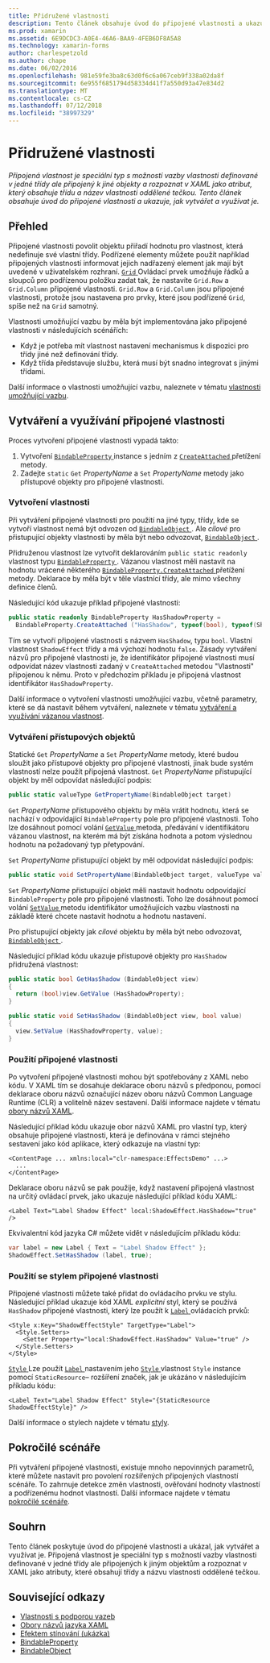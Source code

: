 ```yaml
---
title: Přidružené vlastnosti
description: Tento článek obsahuje úvod do připojené vlastnosti a ukazuje, jak vytvářet a využívat je.
ms.prod: xamarin
ms.assetid: 6E9DCDC3-A0E4-46A6-BAA9-4FEB6DF8A5A8
ms.technology: xamarin-forms
author: charlespetzold
ms.author: chape
ms.date: 06/02/2016
ms.openlocfilehash: 981e59fe3ba8c63d0f6c6a067ceb9f338a02da8f
ms.sourcegitcommit: 6e955f6851794d58334d41f7a550d93a47e834d2
ms.translationtype: MT
ms.contentlocale: cs-CZ
ms.lasthandoff: 07/12/2018
ms.locfileid: "38997329"
---
```

# <a name="attached-properties"></a>Přidružené vlastnosti

_Připojená vlastnost je speciální typ s možností vazby vlastnosti definované v jedné třídy ale připojený k jiné objekty a rozpoznat v XAML jako atribut, který obsahuje třídu a název vlastnosti oddělené tečkou. Tento článek obsahuje úvod do připojené vlastnosti a ukazuje, jak vytvářet a využívat je._

## <a name="overview"></a>Přehled

Připojené vlastnosti povolit objektu přiřadí hodnotu pro vlastnost, která nedefinuje své vlastní třídy. Podřízené elementy můžete použít například připojených vlastností informovat jejich nadřazený element jak mají být uvedené v uživatelském rozhraní. [ `Grid` ](xref:Xamarin.Forms.Grid) Ovládací prvek umožňuje řádků a sloupců pro podřízenou položku zadat tak, že nastavíte `Grid.Row` a `Grid.Column` připojené vlastnosti. `Grid.Row` a `Grid.Column` jsou připojené vlastnosti, protože jsou nastavena pro prvky, které jsou podřízené `Grid`, spíše než na `Grid` samotný.

Vlastnosti umožňující vazbu by měla být implementována jako připojené vlastnosti v následujících scénářích:

- Když je potřeba mít vlastnost nastavení mechanismus k dispozici pro třídy jiné než definování třídy.
- Když třída představuje službu, která musí být snadno integrovat s jinými třídami.

Další informace o vlastnosti umožňující vazbu, naleznete v tématu [vlastnosti umožňující vazbu](~/xamarin-forms/xaml/bindable-properties.md).

## <a name="creating-and-consuming-an-attached-property"></a>Vytváření a využívání připojené vlastnosti

Proces vytvoření připojené vlastnosti vypadá takto:

1. Vytvoření [ `BindableProperty` ](xref:Xamarin.Forms.BindableProperty) instance s jedním z [ `CreateAttached` ](xref:Xamarin.Forms.BindableProperty.CreateAttached*) přetížení metody.
1. Zadejte `static` `Get` *PropertyName* a `Set` *PropertyName* metody jako přístupové objekty pro připojené vlastnosti.

### <a name="creating-a-property"></a>Vytvoření vlastnosti

Při vytváření připojené vlastnosti pro použití na jiné typy, třídy, kde se vytvoří vlastnost nemá být odvozen od [ `BindableObject` ](xref:Xamarin.Forms.BindableObject). Ale *cílové* pro přistupující objekty vlastnosti by měla být nebo odvozovat, [ `BindableObject` ](xref:Xamarin.Forms.BindableObject).

Přidruženou vlastnost lze vytvořit deklarováním `public static readonly` vlastnost typu [ `BindableProperty` ](xref:Xamarin.Forms.BindableProperty). Vázanou vlastnost měli nastavit na hodnotu vrácené některého [ `BindableProperty.CreateAttached` ](xref:Xamarin.Forms.BindableProperty.CreateAttached(System.String,System.Type,System.Type,System.Object,Xamarin.Forms.BindingMode,Xamarin.Forms.BindableProperty.ValidateValueDelegate,Xamarin.Forms.BindableProperty.BindingPropertyChangedDelegate,Xamarin.Forms.BindableProperty.BindingPropertyChangingDelegate,Xamarin.Forms.BindableProperty.CoerceValueDelegate,Xamarin.Forms.BindableProperty.CreateDefaultValueDelegate)) přetížení metody. Deklarace by měla být v těle vlastnící třídy, ale mimo všechny definice členů.

Následující kód ukazuje příklad připojené vlastnosti:

```csharp
public static readonly BindableProperty HasShadowProperty =
  BindableProperty.CreateAttached ("HasShadow", typeof(bool), typeof(ShadowEffect), false);
```

Tím se vytvoří připojené vlastnosti s názvem `HasShadow`, typu `bool`. Vlastní vlastnost `ShadowEffect` třídy a má výchozí hodnotu `false`. Zásady vytváření názvů pro připojené vlastnosti je, že identifikátor připojené vlastnosti musí odpovídat název vlastnosti zadaný v `CreateAttached` metodou "Vlastnosti" připojenou k němu. Proto v předchozím příkladu je připojená vlastnost identifikátor `HasShadowProperty`.

Další informace o vytvoření vlastnosti umožňující vazbu, včetně parametry, které se dá nastavit během vytváření, naleznete v tématu [vytváření a využívání vázanou vlastnost](~/xamarin-forms/xaml/bindable-properties.md#consuming-bindable-property).

### <a name="creating-accessors"></a>Vytváření přístupových objektů

Statické `Get` *PropertyName* a `Set` *PropertyName* metody, které budou sloužit jako přístupové objekty pro připojené vlastnosti, jinak bude systém vlastností nelze použít připojená vlastnost. `Get` *PropertyName* přistupující objekt by měl odpovídat následující podpis:

```csharp
public static valueType GetPropertyName(BindableObject target)
```

`Get` *PropertyName* přístupového objektu by měla vrátit hodnotu, která se nachází v odpovídající `BindableProperty` pole pro připojené vlastnosti. Toho lze dosáhnout pomocí volání [ `GetValue` ](xref:Xamarin.Forms.BindableObject.GetValue(Xamarin.Forms.BindableProperty)) metoda, předávání v identifikátoru vázanou vlastnost, na kterém má být získána hodnota a potom výslednou hodnotu na požadovaný typ přetypování.

`Set` *PropertyName* přistupující objekt by měl odpovídat následující podpis:

```csharp
public static void SetPropertyName(BindableObject target, valueType value)
```

`Set` *PropertyName* přistupující objekt měli nastavit hodnotu odpovídající `BindableProperty` pole pro připojené vlastnosti. Toho lze dosáhnout pomocí volání [ `SetValue` ](xref:Xamarin.Forms.BindableObject.SetValue(Xamarin.Forms.BindableProperty,System.Object)) metodu identifikátor umožňujících vazbu vlastnosti na základě které chcete nastavit hodnotu a hodnotu nastavení.

Pro přistupující objekty jak *cílové* objektu by měla být nebo odvozovat, [ `BindableObject` ](xref:Xamarin.Forms.BindableObject).

Následující příklad kódu ukazuje přístupové objekty pro `HasShadow` přidružená vlastnost:

```csharp
public static bool GetHasShadow (BindableObject view)
{
  return (bool)view.GetValue (HasShadowProperty);
}

public static void SetHasShadow (BindableObject view, bool value)
{
  view.SetValue (HasShadowProperty, value);
}
```

### <a name="consuming-an-attached-property"></a>Použití připojené vlastnosti

Po vytvoření připojené vlastnosti mohou být spotřebovány z XAML nebo kódu. V XAML tím se dosahuje deklarace oboru názvů s předponou, pomocí deklarace oboru názvů označující název oboru názvů Common Language Runtime (CLR) a volitelně název sestavení. Další informace najdete v tématu [obory názvů XAML](~/xamarin-forms/xaml/namespaces.md).

Následující příklad kódu ukazuje obor názvů XAML pro vlastní typ, který obsahuje připojené vlastnosti, která je definována v rámci stejného sestavení jako kód aplikace, který odkazuje na vlastní typ:

```xaml
<ContentPage ... xmlns:local="clr-namespace:EffectsDemo" ...>
  ...
</ContentPage>
```

Deklarace oboru názvů se pak použije, když nastavení připojená vlastnost na určitý ovládací prvek, jako ukazuje následující příklad kódu XAML:

```xaml
<Label Text="Label Shadow Effect" local:ShadowEffect.HasShadow="true" />
```

Ekvivalentní kód jazyka C# můžete vidět v následujícím příkladu kódu:

```csharp
var label = new Label { Text = "Label Shadow Effect" };
ShadowEffect.SetHasShadow (label, true);
```

### <a name="consuming-an-attached-property-with-a-style"></a>Použití se stylem připojené vlastnosti

Připojené vlastnosti můžete také přidat do ovládacího prvku ve stylu. Následující příklad ukazuje kód XAML *explicitní* styl, který se používá `HasShadow` připojené vlastnosti, který lze použít k [ `Label` ](xref:Xamarin.Forms.Label) ovládacích prvků:

```xaml
<Style x:Key="ShadowEffectStyle" TargetType="Label">
  <Style.Setters>
    <Setter Property="local:ShadowEffect.HasShadow" Value="true" />
  </Style.Setters>
</Style>
```

[ `Style` ](xref:Xamarin.Forms.Style) Lze použít [ `Label` ](xref:Xamarin.Forms.Label) nastavením jeho [ `Style` ](xref:Xamarin.Forms.VisualElement.Style) vlastnost `Style` instance pomocí `StaticResource`– rozšíření značek, jak je ukázáno v následujícím příkladu kódu:

```xaml
<Label Text="Label Shadow Effect" Style="{StaticResource ShadowEffectStyle}" />
```

Další informace o stylech najdete v tématu [styly](~/xamarin-forms/user-interface/styles/index.md).

## <a name="advanced-scenarios"></a>Pokročilé scénáře

Při vytváření připojené vlastnosti, existuje mnoho nepovinných parametrů, které můžete nastavit pro povolení rozšířených připojených vlastností scénáře. To zahrnuje detekce změn vlastnosti, ověřování hodnoty vlastností a podřízenému hodnot vlastností. Další informace najdete v tématu [pokročilé scénáře](~/xamarin-forms/xaml/bindable-properties.md#advanced).

## <a name="summary"></a>Souhrn

Tento článek poskytuje úvod do připojené vlastnosti a ukázal, jak vytvářet a využívat je. Připojená vlastnost je speciální typ s možností vazby vlastnosti definované v jedné třídy ale připojených k jiným objektům a rozpoznat v XAML jako atributy, které obsahují třídy a názvu vlastnosti oddělené tečkou.


## <a name="related-links"></a>Související odkazy

- [Vlastnosti s podporou vazeb](~/xamarin-forms/xaml/bindable-properties.md)
- [Obory názvů jazyka XAML](~/xamarin-forms/xaml/namespaces.md)
- [Efektem stínování (ukázka)](https://developer.xamarin.com/samples/xamarin-forms/effects/shadoweffect/)
- [BindableProperty](xref:Xamarin.Forms.BindableProperty)
- [BindableObject](xref:Xamarin.Forms.BindableObject)
